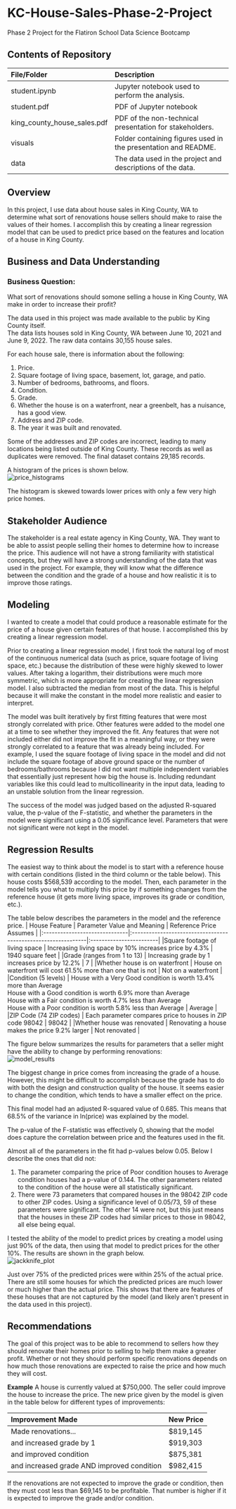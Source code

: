 # KC-House-Sales-Phase-2-Project
Phase 2 Project for the Flatiron School Data Science Bootcamp

## Contents of Repository
|File/Folder                 | Description                                                    |
|:---------------------------|:---------------------------------------------------------------|
|student.ipynb               | Jupyter notebook used to perform the analysis.                 |
|student.pdf                 | PDF of Jupyter notebook                                        |
|king_county_house_sales.pdf | PDF of the non-technical presentation for stakeholders.        |
|visuals                     | Folder containing figures used in the presentation and README. |
|data                        | The data used in the project and descriptions of the data.     |

## Overview
In this project, I use data about house sales in King County, WA to determine what sort of renovations house sellers should make to raise the values of their homes. I accomplish this by creating a linear regression model that can be used to predict price based on the features and location of a house in King County.

## Business and Data Understanding
### Business Question:
What sort of renovations should somone selling a house in King County, WA make in order to increase their profit?

The data used in this project was made available to the public by King County itself.<br>
The data lists houses sold in King County, WA between June 10, 2021 and June 9, 2022. The raw data contains 30,155 house sales.<br>

For each house sale, there is information about the following:
1. Price.<br>
2. Square footage of living space, basement, lot, garage, and patio.<br>
3. Number of bedrooms, bathrooms, and floors.<br>
4. Condition.<br>
5. Grade.<br>
6. Whether the house is on a waterfront, near a greenbelt, has a nuisance, has a good view.<br>
7. Address and ZIP code.<br>
8. The year it was built and renovated.<br>

Some of the addresses and ZIP codes are incorrect, leading to many locations being listed outside of King County. These records as well as duplicates were removed. The final dataset contains 29,185 records.

A histogram of the prices is shown below.<br>
![price_histograms](visuals/price_histograms.png)

The histogram is skewed towards lower prices with only a few very high price homes.

## Stakeholder Audience
The stakeholder is a real estate agency in King County, WA. They want to be able to assist people selling their homes to determine how to increase the price. This audience will not have a strong familiarity with statistical concepts, but they will have a strong understanding of the data that was used in the project. For example, they will know what the difference between the condition and the grade of a house and how realistic it is to improve those ratings.

## Modeling
I wanted to create a model that could produce a reasonable estimate for the price of a house given certain features of that house. I accomplished this by creating a linear regression model.

Prior to creating a linear regression model, I first took the natural log of most of the continuous numerical data (such as price, square footage of living space, etc.) because the distribution of these were highly skewed to lower values. After taking a logarithm, their distributions were much more symmetric, which is more appropriate for creating the linear regression model. I also subtracted the median from most of the data. This is helpful because it will make the constant in the model more realistic and easier to interpret.

The model was built iteratively by first fitting features that were most strongly correlated with price. Other features were added to the model one at a time to see whether they improved the fit. Any features that were not included either did not improve the fit in a meaningful way, or they were strongly correlated to a feature that was already being included. For example, I used the square footage of living space in the model and did not include the square footage of above ground space or the number of bedrooms/bathrooms because I did not want multiple independent variables that essentially just represent how big the house is. Including redundant variables like this could lead to multicollinearity in the input data, leading to an unstable solution from the linear regression.

The success of the model was judged based on the adjusted R-squared value, the p-value of the F-statistic, and whether the parameters in the model were significant using a 0.05 significance level. Parameters that were not significant were not kept in the model.

## Regression Results
The easiest way to think about the model is to start with a reference house with certain conditions (listed in the third column or the table below). This house costs \$568,539 according to the model. Then, each parameter in the model tells you what to multiply this price by if something changes from the reference house (it gets more living space, improves its grade or condition, etc.).

The table below describes the parameters in the model and the reference price.
| House Feature                 | Parameter Value and Meaning                                   | Reference Price Assumes |
|:------------------------------|:--------------------------------------------------------------|:------------------------|
|Square footage of living space | Increasing living space by 10% increases price by 4.3%        | 1940 square feet        |
|Grade (ranges from 1 to 13)    | Increasing grade by 1 increases price by 12.2%                | 7                       |
|Whether house is on waterfront | House on waterfront will cost 61.5% more than one that is not | Not on a waterfront     |
|Condition (5 levels)           | House with a Very Good condition is worth 13.4% more than Average<br>House with a Good condition is worth 6.9% more than Average<br>House with a Fair condition is worth 4.7% less than Average<br>House with a Poor condition is worth 5.8% less than Average | Average              |
|ZIP Code (74 ZIP codes)        | Each parameter compares price to houses in ZIP code 98042     | 98042                   |
|Whether house was renovated    | Renovating a house makes the price 9.2% larger                | Not renovated           |

The figure below summarizes the results for parameters that a seller might have the ability to change by performing renovations:<br>
![model_results](visuals/model_results.png)

The biggest change in price comes from increasing the grade of a house. However, this might be difficult to accomplish because the grade has to do with both the design and construction quality of the house. It seems easier to change the condition, which tends to have a smaller effect on the price.

This final model had an adjusted R-squared value of 0.685. This means that 68.5% of the variance in ln(price) was explained by the model.

The p-value of the F-statistic was effectively 0, showing that the model does capture the correlation between price and the features used in the fit.

Almost all of the parameters in the fit had p-values below 0.05. Below I describe the ones that did not:
1. The parameter comparing the price of Poor condition houses to Average condition houses had a p-value of 0.144. The other parameters related to the condition of the house were all statistically significant.
2. There were 73 parameters that compared houses in the 98042 ZIP code to other ZIP codes. Using a significance level of 0.05/73, 59 of these parameters were significant. The other 14 were not, but this just means that the houses in these ZIP codes had similar prices to those in 98042, all else being equal.

I tested the ability of the model to predict prices by creating a model using just 90% of the data, then using that model to predict prices for the other 10%. The results are shown in the graph below.<br>
![jackknife_plot](visuals/jackknife_plot.png)

Just over 75% of the predicted prices were within 25% of the actual price. There are still some houses for which the predicted prices are much lower or much higher than the actual price. This shows that there are features of these houses that are not captured by the model (and likely aren't present in the data used in this project).

## Recommendations
The goal of this project was to be able to recommend to sellers how they should renovate their homes prior to selling to help them make a greater profit. Whether or not they should perform specific renovations depends on how much those renovations are expected to raise the price and how much they will cost.

**Example**
A house is currently valued at $750,000. The seller could improve the house to increase the price. The new price given by the model is given in the table below for different types of improvements:<br>

| Improvement Made                          | New Price   |
|:------------------------------------------|:------------|
|Made renovations...                        | \$819,145   |
|and increased grade by 1                   | \$919,303   |
|and improved condition                     | \$875,381   |
|and increased grade AND improved condition | \$982,415   |

If the renovations are not expected to improve the grade or condition, then they must cost less than \$69,145 to be profitable. That number is higher if it is expected to improve the grade and/or condition.